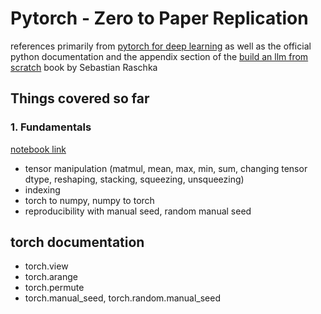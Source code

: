 # Pytorch - Zero to Paper Replication

references primarily from [pytorch for deep learning](https://www.learnpytorch.io/) as well as the official python documentation and the appendix section of the [build an llm from scratch](https://www.manning.com/books/build-a-large-language-model-from-scratch) book by Sebastian Raschka

## Things covered so far
### 1. Fundamentals
[notebook link](./1-fundamentals/1-fundamentals.ipynb)
- tensor manipulation (matmul, mean, max, min, sum, changing tensor dtype, reshaping, stacking, squeezing, unsqueezing)
- indexing
- torch to numpy, numpy to torch
- reproducibility with manual seed, random manual seed

## torch documentation
- torch.view
- torch.arange
- torch.permute
- torch.manual_seed, torch.random.manual_seed
